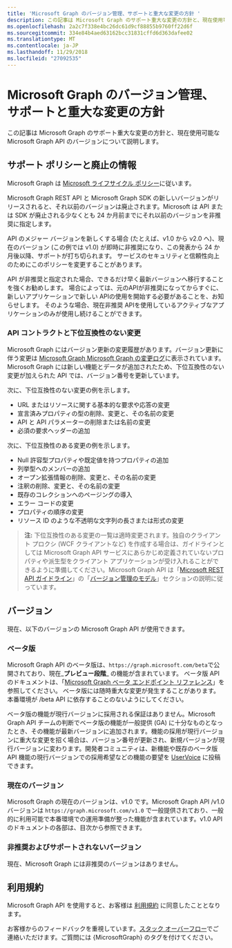 ```yaml
---
title: 'Microsoft Graph のバージョン管理、サポートと重大な変更の方針 '
description: この記事は Microsoft Graph のサポート重大な変更の方針と、現在使用可能な Microsoft Graph API のバージョンについて説明します。
ms.openlocfilehash: 2a2c7f338e4bc26dc61d9cf88855b9760ff22d6f
ms.sourcegitcommit: 334e84b4aed63162bcc31831cffd6d363dafee02
ms.translationtype: MT
ms.contentlocale: ja-JP
ms.lasthandoff: 11/29/2018
ms.locfileid: "27092535"
---
```

# <a name="versioning-support-and-breaking-change-policies-for-microsoft-graph"></a>Microsoft Graph のバージョン管理、サポートと重大な変更の方針 

この記事は Microsoft Graph のサポート重大な変更の方針と、現在使用可能な Microsoft Graph API のバージョンについて説明します。

## <a name="support-policy-and-deprecation-information"></a>サポート ポリシーと廃止の情報

Microsoft Graph は [Microsoft ライフサイクル ポリシー](https://support.microsoft.com/en-us/lifecycle)に従います。 

Microsoft Graph REST API と Microsoft Graph SDK の新しいバージョンがリリースされると、それ以前のバージョンは廃止されます。Microsoft は API または SDK が廃止される少なくとも 24 か月前までにそれ以前のバージョンを非推奨に指定します。 

API のメジャー バージョンを新しくする場合 (たとえば、v1.0 から v2.0 へ)、現在のバージョン (この例では v1.0) が即時に非推奨になり、この発表から 24 か月後以降、サポートが打ち切られます。 サービスのセキュリティと信頼性向上のためにこのポリシーを変更することがあります。  

API が非推奨と指定された場合、できるだけ早く最新バージョンへ移行することを強くお勧めします。 場合によっては、元のAPIが非推奨になってからすぐに、新しいアプリケーションで新しい APIの使用を開始する必要があることを、お知らせします。 そのような場合、現在非推奨 APIを使用しているアクティブなアプリケーションのみが使用し続けることができます。   

### <a name="api-contract-and-non-backward-compatible-changes"></a>API コントラクトと下位互換性のない変更

Microsoft Graph にはバージョン更新の変更履歴があります。バージョン更新に伴う変更は [Microsoft Graph Microsoft Graph の変更ログ](changelog.md)に表示されています。Microsoft Graph には新しい機能とデータが追加されたため、下位互換性のない変更が加えられた API では、バージョン番号を更新しています。 

次に、下位互換性のない変更の例を示します。

 - URL またはリソースに関する基本的な要求や応答の変更    
 - 宣言済みプロパティの型の削除、変更と、その名前の変更
 - API と API パラメーターの削除または名前の変更
 - 必須の要求ヘッダーの追加

次に、下位互換性のある変更の例を示します。

 - Null 許容型プロパティや既定値を持つプロパティの追加
 - 列挙型へのメンバーの追加
 - オープン拡張情報の削除、変更と、その名前の変更
 - 注釈の削除、変更と、その名前の変更
 - 既存のコレクションへのページングの導入
 - エラー コードの変更
 - プロパティの順序の変更
 - リソース ID のような不透明な文字列の長さまたは形式の変更

>**注:** 下位互換性のある変更の一覧は適時変更されます。独自のクライアント プロクシ (WCF クライアントなど) を作成する場合は、ガイドラインとしては Microsoft Graph API サービスにあらかじめ定義されていないプロパティや派生型をクライアント アプリケーションが受け入れることができるように準備してください。Microsoft Graph API は「[Microsoft REST API ガイドライン](https://github.com/microsoft/api-guidelines/)」の「[バージョン管理のモデル](https://github.com/Microsoft/api-guidelines/blob/master/Guidelines.md#12-versioning)」セクションの説明に従っています。 

## <a name="versions"></a>バージョン

現在、以下のバージョンの Microsoft Graph API が使用できます。

### <a name="beta-version"></a>ベータ版
Microsoft Graph API のベータ版は、`https://graph.microsoft.com/beta`で公開されており、現在_**プレビュー段階**_ の機能が含まれています。 ベータ版 API のドキュメントは、「[Microsoft Graph ベータ エンドポイント リファレンス](/graph/api/overview?view=graph-rest-beta)」を参照してください。 ベータ版には随時重大な変更が発生することがあります。 本番環境が /beta API に依存することのないようにしてください。

ベータ版の機能が現行バージョンに採用される保証はありません。Microsoft Graph API チームの判断でベータ版の機能が一般提供 (GA) に十分なものとなったとき、その機能が最新バージョンに追加されます。機能の採用が現行バージョンに重大な変更を招く場合は、バージョン番号が更新され、新規バージョンが現行バージョンに変わります。開発者コミュニティは、新機能や既存のベータ版 API 機能の現行バージョンでの採用希望などの機能の要望を [UserVoice](https://officespdev.uservoice.com/) に投稿できます。 

### <a name="current-version"></a>現在のバージョン

Microsoft Graph の現在のバージョンは、v1.0 です。Microsoft Graph API /v1.0 バージョンは `https://graph.microsoft.com/v1.0` で一般提供されており、一般的に利用可能で本番環境での運用準備が整った機能が含まれています。v1.0 API のドキュメントの各部は、目次から参照できます。

### <a name="deprecated-and-unsupported-versions"></a>非推奨およびサポートされないバージョン

現在、Microsoft Graph には非推奨のバージョンはありません。

## <a name="terms-of-use"></a>利用規約

Microsoft Graph API を使用すると、お客様は [利用規約](https://developer.microsoft.com/graph/docs/misc/terms-of-use) に同意したこととなります。 

お客様からのフィードバックを重視しています。[スタック オーバーフロー](https://stackoverflow.com/questions/tagged/microsoftgraph?sort=newest)でご連絡いただけます。ご質問には {MicrosoftGraph} のタグを付けてください。
